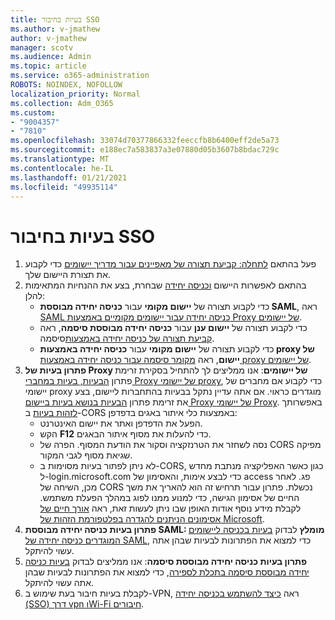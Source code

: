 ```yaml
---
title: בעיות בחיבור SSO
ms.author: v-jmathew
author: v-jmathew
manager: scotv
ms.audience: Admin
ms.topic: article
ms.service: o365-administration
ROBOTS: NOINDEX, NOFOLLOW
localization_priority: Normal
ms.collection: Adm_O365
ms.custom:
- "9004357"
- "7810"
ms.openlocfilehash: 33074d70377866332feeccfb8b6400eff2de5a73
ms.sourcegitcommit: e188ec7a583837a3e07880d05b3607b8bdac729c
ms.translationtype: MT
ms.contentlocale: he-IL
ms.lasthandoff: 01/21/2021
ms.locfileid: "49935114"
---
```

# <a name="sso-connection-issues"></a>בעיות בחיבור SSO

1. פעל בהתאם [לתחלה: קביעת תצורה של מאפיינים עבור מדריך יישומים](https://docs.microsoft.com/azure/active-directory/manage-apps/add-application-portal-configure) כדי לקבוע את תצורת היישום שלך.
2. בהתאם לאפשרות היישום [וכניסה יחידה](https://docs.microsoft.com/azure/active-directory/manage-apps/sso-options) שבחרת, בצע את ההנחיות המתאימות להלן:
    - כדי לקבוע תצורה של **יישום מקומי** עבור **כניסה יחידה מבוססת SAML**, ראה [SAML כניסה יחידה עבור יישומים מקומיים באמצעות Proxy של יישומים](https://docs.microsoft.com/azure/active-directory/manage-apps/application-proxy-configure-single-sign-on-on-premises-apps).
    - כדי לקבוע תצורה של **יישום ענן** עבור **כניסה יחידה מבוססת סיסמה**, ראה  [קביעת תצורה של כניסה יחידה באמצעות](https://docs.microsoft.com/azure/active-directory/manage-apps/configure-password-single-sign-on-non-gallery-applications)סיסמה.
    - כדי לקבוע תצורה של **יישום מקומי** עבור **כניסה יחידה באמצעות proxy של יישום**, ראה [מקומר סיסמה עבור כניסה יחידה באמצעות proxy של יישומים](https://docs.microsoft.com/azure/active-directory/manage-apps/application-proxy-configure-single-sign-on-password-vaulting).
3. **פתרון בעיות של Proxy של יישומים**: אנו ממליצים לך להתחיל בסקירת זרימת פתרון [הבעיות, בעיות במחברי Proxy של יישומי proxy](https://docs.microsoft.com/azure/active-directory/manage-apps/application-proxy-debug-connectors), כדי לקבוע אם מחברים של יישומי proxy מוגדרים כראוי. אם אתה עדיין נתקל בבעיות בהתחברות ליישום, בצע את זרימת פתרון [הבעיות בנושא בעיות ביישום Proxy של יישומי Proxy](https://docs.microsoft.com/azure/active-directory/manage-apps/application-proxy-debug-apps). באפשרותך [לזהות בעיות](https://docs.microsoft.com/azure/active-directory/manage-apps/application-proxy-understand-cors-issues#understand-and-identify-cors-issues) ב-CORS באמצעות כלי איתור באגים בדפדפן:
    - הפעל את הדפדפן ואתר את יישום האינטרנט.
    - הקש **F12** כדי להעלות את מסוף איתור הבאגים.
    - נסה לשחזר את הטרנזקציה וסקור את הודעת המסוף. הפרה של CORS מפיקה שגיאת מסוף לגבי המקור.
    - לא ניתן לפתור בעיות מסוימות ב-CORS, כגון כאשר האפליקציה מנתבת מחדש ל-login.microsoft.com כדי לבצע אימות, והאסימון של access פג. לאחר מכן, השיחה של CORS נכשלת. פתרון עבור תרחיש זה הוא להאריך את משך החיים של אסימון הגישה, כדי למנוע ממנו לפוג במהלך הפעלת משתמש. לקבלת מידע נוסף אודות האופן שבו ניתן לעשות זאת, ראה [אורך חיים של אסימונים הניתנים להגדרה בפלטפורמת הזהות של Microsoft](https://docs.microsoft.com/azure/active-directory/develop/active-directory-configurable-token-lifetimes).
4. **פתרון בעיות כניסה יחידה מבוססת SAML: מומלץ** לבדוק [בעיות בכניסה ליישומים המוגדרים כניסה יחידה של SAML](https://docs.microsoft.com/azure/active-directory/manage-apps/application-sign-in-problem-federated-sso-gallery), כדי למצוא את הפתרונות לבעיות שבהן אתה עשוי להיתקל.
5. **פתרון בעיות כניסה יחידה מבוססת סיסמה**: אנו ממליצים לבדוק [בעיות כניסה יחידה מבוססת סיסמה בתכלת לספירה](https://docs.microsoft.com/azure/active-directory/manage-apps/troubleshoot-password-based-sso), כדי למצוא את הפתרונות לבעיות שבהן אתה עשוי להיתקל.
6. לקבלת בעיות חיבור בעת שימוש ב-VPN, ראה [כיצד להשתמש בכניסה יחידה (SSO) דרך vpn וWi-Fi חיבורים](https://docs.microsoft.com/windows/security/identity-protection/vpn/how-to-use-single-sign-on-sso-over-vpn-and-wi-fi-connections).

